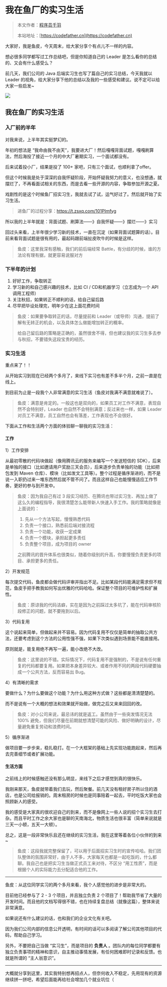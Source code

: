 # 我在鱼厂的实习生活

> 本文作者：[程序员千羽](https://yuyuanweb.feishu.cn/wiki/Abldw5WkjidySxkKxU2cQdAtnah)
>
> 本站地址：[https://codefather.cn](https://codefather.cn)

大家好，我是鱼皮，今天周末，给大家分享个有点儿不一样的内容。

想必很多同学都写过工作总结吧，但是你知道自己的 Leader 是怎么看你的总结的、又会有什么感受么？

前几天，我们公司的 Java 后端实习生也写了篇自己的实习总结，今天我就以 Leader 的视角，给大家分享下他的总结以及我的一些感受和建议。说不定可以给大家一些启发~

![](https://pic.yupi.icu/5563/202311041304948.png)

## 我在鱼厂的实习生活

### 入厂前的半年

对我来说，上半年其实挺梦幻的。

年初的想法是 “我命由我不由天”，我要进大厂！然后嘎嘎背面试题，嘎嘎刷算法，然后海投了接近一个月的中大厂暑期实习，一个面试都没有。

后来试着投小厂，结果是投了 100+ 家吧，只有三个面试，也顺利拿了offer。

但这个时候我是处于深深的自我怀疑阶段，开始怀疑我努力的意义，也没想通，就摆烂了，不再看面试相关的东西，而是去看一些开源的内容，争取参加开源之夏。

戏剧性的是这个时候鱼厂招实习生，我就去试了试，运气好过了。然后就开始了实习生活。

> 进鱼厂的过程分享：https://t.zsxq.com/101PImfyg

所以我的上半年就是：背面试题、刷算法——》自我怀疑——》摆烂——》实习

回过头来看，上半年很少学习新的技术，一直在沉淀（如果背面试题算的话）。目前来看背面试题是很有用的，最起码跟前端扯皮吹牛的时候是这样。

> 鱼皮：这里我深有感触，我们的前后端经常 Battle，有分歧的时候，谁的方法论有理有据，就更容易说服对方

###  下半年的计划

1. 好好工作，争取转正
2. 学习新的和自己感兴趣的技术，比如 CI / CD和机器学习（立志成为一个 API 调用工程师）
3. 关注秋招，如果转正不顺利的话，给自己留后路
4. 尽早把毕设处理完，明年少在这上面花费时间

> 鱼皮：如果要争取转正的话，尽量提前和 Leader（或导师）沟通，提前了解有无转正的机会，以及具体怎么做能增加转正的概率。
>
> 给自己留后路的策略是正确的，虽然很舍不得，但也建议我的实习生多去参与秋招，不要错失这段宝贵的经历。

###   实习生活

重点来了！！

从开始实习到现在已经两个多月了，来线下实习也有差不多半个月，之前一直是在线上。

到目前为止是一段我个人非常满意的实习生活（鱼皮对我满不满意就难说了）。

> 鱼皮：满意是肯定的。一般这也是双向的，如果员工对工作不满意，表现自然不会特别好，Leader 也自然不会特别满意；反过来也一样，如果 Leader 对员工不满意，员工自然也会有落差，工作表现也不会很好。

下面从工作和生活两个方面的体验聊一聊我的实习生活：

#### 工作

1）工作安排

从最初零散的代码块做起（像用腾讯云的服务来编写一个发送短信的 SDK），后来是单独的接口（比如邀请用户奖励三天会员），后来逐步负责单独的功能（比如把包发到 Maven 仓库）、模块（比如发文工具等）。整个过程是循序渐进的，而不是说一入职扔过来一堆东西然后就不管不问了。而且这样自己也能慢慢适应工作节奏，更好的参与到开发中。

> 鱼皮：因为我自己有过 3 段实习经历、在腾讯也带过实习生、再加上做了这么久的编程指导，我很清楚怎么能带新人快速入手工作。我的策略就像是上面说的：
>
> 1. 先从一个方法写起，慢慢熟悉代码
> 2. 负责一个接口，熟悉前后端对接流程
> 3. 负责一个功能，收获一定成果
> 4. 负责一个模块，承担起更多责任
> 5. 负责整个项目，成为项目的 owner
>
> 之前腾讯的晋升体系也很类似，随着你级别的升高，你要慢慢负责更多的项目、承担更多的责任。

2）开发规范

每次提交代码，鱼皮都会做代码评审并指出不足。比如某段代码能满足需求但不规范，鱼皮手把手教我如何写出优雅的代码哈哈。保证整个项目的可维护性和扩展性。

> 鱼皮：原谅我的代码洁癖，实在是因为之前踩过太多坑了，能在代码审核阶段修正的问题，就不要拖到以后。

3）代码复用

这个说起来简单，但做起来并不容易。因为代码复用不仅仅是简单的抽取公共方法，还要考虑到这个方法的公用性强不强，如果下次类似遇到场景能不能直接用。

原则就是，能复用绝不再写一遍，能小改绝不大改。

> 鱼皮：这里说的不错。实际情况下，代码复用不是强制的，不是说有任何重复的代码都要复用。如果把本身差异较大、或者作用不同的两段代码硬要抽成一个公共方法，反而容易出 Bug。

4）有清晰的需求

要做什么？为什么要做这个功能？为什么用这种方式做？这些都是清清楚楚的。

而不是说有一个大概的想法和效果就开始做，做完之后又来来回回的改。

> 鱼皮：对小公司来说，最忌讳的就是返工。虽然由于一些突发情况无法 100% 避免，但我们尽量在前期就想清楚可能的风险、做好明确的设计，尽量避免重复劳动和浪费时间。

5）循序渐进

做项目要一步步来，稳扎稳打。在一个大框架的基础上先实现功能跑起来，然后再去完善细节或者扩展功能。

#### 生活方面

之前线上的时候感触还没有那么明显，来线下之后才感觉到真的很快乐。

我刚来那天，鱼皮就带着我们去玩，然后聚餐。前几天没有租好房子所以住的酒店，也是公司给报销的。周末租房的时候也是同事陪着一起去，平时吃饭大家也会照顾新人的感受。

我的感受是大家真的很欢迎自己的到来，而不是像网上一些人说的招个实习生去打杂。而且平时工作之余大家也是聊的天南海北，物质生活也很丰富（简单来说就是三天一小顿，五天一大顿）。

总之，这是一段非常快乐且还在继续的实习生活，我在这里等着各位小伙伴的到来~

> 鱼皮：这段我就完整保留了，可以用于后面招实习生时的宣传哈哈。我们团队整体的氛围非常好，由于人不多，大家每天也都是一起吃饭的，什么都聊。我自己也是把实习生当做正式员工来对待，不区分 “用工性质”，而是根据个人的实际能力去分配适合他的工作。



------


鱼皮：从这位同学实习的两个多月来看，我个人感觉他的进步是非常大的。

目前他已经参与了 2 - 3 个项目，并且独立负责 2 个项目了！帮助我节省了大量的开发时间。而且他的文档写得很不错，也在持续复盘总结（就像这篇），整体来说非常满意。

如果说还有什么建议的话，也和我们的企业文化有关吧。

因为我们公司内部的信息公开透明，有时间的话可以多阅读了解公司其他项目的代码，帮助自己学习。

另外，不要把自己当做 “实习生”，而是项目的 **负责人** 。团队内的每位同学都要有独立负责事项的精神和意识，自主推动事情发展，有任何困难即时记录和反馈。也就是所谓的 “主人翁意识”。



------


大概就分享到这里，其实我特别想再招点人，但奈何收入不稳定，先用现有的资源继续拼一拼吧，希望后面能再给社会增加几个就业坑位（